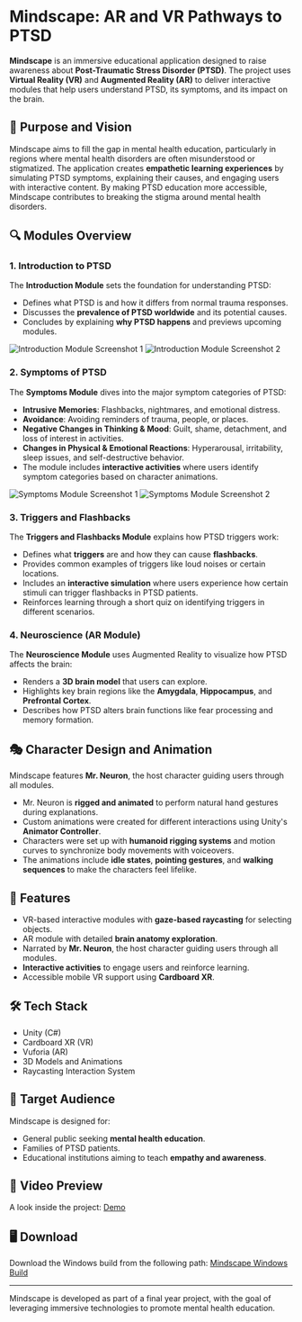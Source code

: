 # Mindscape: AR and VR Pathways to PTSD

**Mindscape** is an immersive educational application designed to raise awareness about **Post-Traumatic Stress Disorder (PTSD)**. The project uses **Virtual Reality (VR)** and **Augmented Reality (AR)** to deliver interactive modules that help users understand PTSD, its symptoms, and its impact on the brain.

## 🎯 Purpose and Vision
Mindscape aims to fill the gap in mental health education, particularly in regions where mental health disorders are often misunderstood or stigmatized. The application creates **empathetic learning experiences** by simulating PTSD symptoms, explaining their causes, and engaging users with interactive content. By making PTSD education more accessible, Mindscape contributes to breaking the stigma around mental health disorders.

## 🔍 Modules Overview
### 1. Introduction to PTSD
The **Introduction Module** sets the foundation for understanding PTSD:
- Defines what PTSD is and how it differs from normal trauma responses.
- Discusses the **prevalence of PTSD worldwide** and its potential causes.
- Concludes by explaining **why PTSD happens** and previews upcoming modules.

![Introduction Module Screenshot 1](Mindscape/images/image1.jpg)
![Introduction Module Screenshot 2](Mindscape/images/image2.jpg)

### 2. Symptoms of PTSD
The **Symptoms Module** dives into the major symptom categories of PTSD:
- **Intrusive Memories**: Flashbacks, nightmares, and emotional distress.
- **Avoidance**: Avoiding reminders of trauma, people, or places.
- **Negative Changes in Thinking & Mood**: Guilt, shame, detachment, and loss of interest in activities.
- **Changes in Physical & Emotional Reactions**: Hyperarousal, irritability, sleep issues, and self-destructive behavior.
- The module includes **interactive activities** where users identify symptom categories based on character animations.

![Symptoms Module Screenshot 1](Mindscape/images/image3.jpg)
![Symptoms Module Screenshot 2](Mindscape/images/image4.jpg)

### 3. Triggers and Flashbacks
The **Triggers and Flashbacks Module** explains how PTSD triggers work:
- Defines what **triggers** are and how they can cause **flashbacks**.
- Provides common examples of triggers like loud noises or certain locations.
- Includes an **interactive simulation** where users experience how certain stimuli can trigger flashbacks in PTSD patients.
- Reinforces learning through a short quiz on identifying triggers in different scenarios.

### 4. Neuroscience (AR Module)
The **Neuroscience Module** uses Augmented Reality to visualize how PTSD affects the brain:
- Renders a **3D brain model** that users can explore.
- Highlights key brain regions like the **Amygdala**, **Hippocampus**, and **Prefrontal Cortex**.
- Describes how PTSD alters brain functions like fear processing and memory formation.

## 🎭 Character Design and Animation
Mindscape features **Mr. Neuron**, the host character guiding users through all modules.
- Mr. Neuron is **rigged and animated** to perform natural hand gestures during explanations.
- Custom animations were created for different interactions using Unity's **Animator Controller**.
- Characters were set up with **humanoid rigging systems** and motion curves to synchronize body movements with voiceovers.
- The animations include **idle states**, **pointing gestures**, and **walking sequences** to make the characters feel lifelike.

## 🔑 Features
- VR-based interactive modules with **gaze-based raycasting** for selecting objects.
- AR module with detailed **brain anatomy exploration**.
- Narrated by **Mr. Neuron**, the host character guiding users through all modules.
- **Interactive activities** to engage users and reinforce learning.
- Accessible mobile VR support using **Cardboard XR**.

## 🛠️ Tech Stack
- Unity (C#)
- Cardboard XR (VR)
- Vuforia (AR)
- 3D Models and Animations
- Raycasting Interaction System

## 🎯 Target Audience
Mindscape is designed for:
- General public seeking **mental health education**.
- Families of PTSD patients.
- Educational institutions aiming to teach **empathy and awareness**.

## 🎥 Video Preview
A look inside the project: [Demo](Mindscape/videos/Demo.mp4)

## 🖥️ Download
Download the Windows build from the following path:
[Mindscape Windows Build](Mindscape/Android%20Build/Mindscape.apk)

---
Mindscape is developed as part of a final year project, with the goal of leveraging immersive technologies to promote mental health education.
